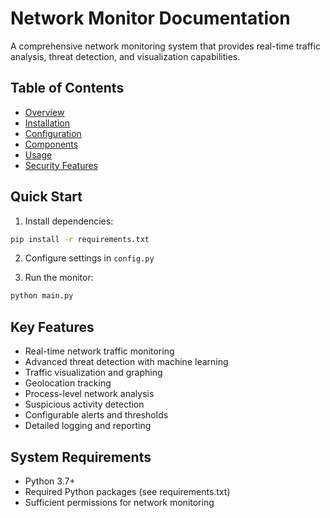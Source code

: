 # Network Monitor Documentation

A comprehensive network monitoring system that provides real-time traffic analysis, threat detection, and visualization capabilities.

## Table of Contents

- [Overview](overview.md)
- [Installation](installation.md)
- [Configuration](configuration.md)
- [Components](components.md)
- [Usage](usage.md)
- [Security Features](security.md)

## Quick Start

1. Install dependencies:
```bash
pip install -r requirements.txt
```

2. Configure settings in `config.py`

3. Run the monitor:
```bash
python main.py
```

## Key Features

- Real-time network traffic monitoring
- Advanced threat detection with machine learning
- Traffic visualization and graphing
- Geolocation tracking
- Process-level network analysis
- Suspicious activity detection
- Configurable alerts and thresholds
- Detailed logging and reporting

## System Requirements

- Python 3.7+
- Required Python packages (see requirements.txt)
- Sufficient permissions for network monitoring
